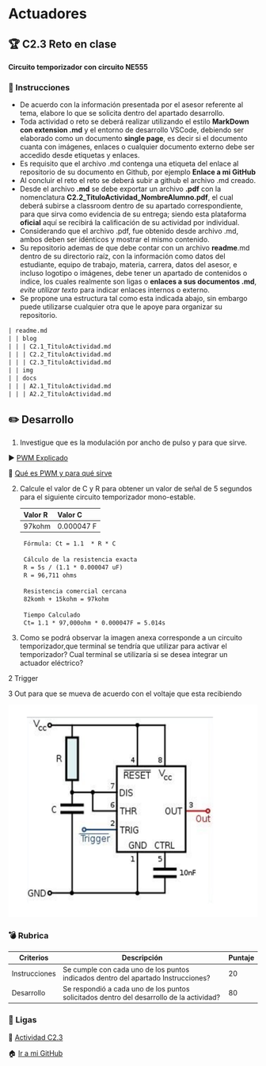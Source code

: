 # Actuadores

## :trophy: C2.3 Reto en clase

**Circuito temporizador con circuito NE555**

### :blue_book: Instrucciones

- De acuerdo con la información presentada por el asesor referente al tema, elabore lo que se solicita dentro del apartado desarrollo.
- Toda actividad o reto se deberá realizar utilizando el estilo **MarkDown con extension .md** y el entorno de desarrollo VSCode, debiendo ser elaborado como un documento **single page**, es decir si el documento cuanta con imágenes, enlaces o cualquier documento externo debe ser accedido desde etiquetas y enlaces.
- Es requisito que el archivo .md contenga una etiqueta del enlace al repositorio de su documento en Github, por ejemplo **Enlace a mi GitHub**
- Al concluir el reto el reto se deberá subir a github el archivo .md creado.
- Desde el archivo **.md** se debe exportar un archivo **.pdf** con la nomenclatura **C2.2_TituloActividad_NombreAlumno.pdf**, el cual deberá subirse a classroom dentro de su apartado correspondiente, para que sirva como evidencia de su entrega; siendo esta plataforma **oficial** aquí se recibirá la calificación de su actividad por individual.
- Considerando que el archivo .pdf, fue obtenido desde archivo .md, ambos deben ser idénticos y mostrar el mismo contenido.
- Su repositorio ademas de que debe contar con un archivo **readme**.md dentro de su directorio raíz, con la información como datos del estudiante, equipo de trabajo, materia, carrera, datos del asesor, e incluso logotipo o imágenes, debe tener un apartado de contenidos o indice, los cuales realmente son ligas o **enlaces a sus documentos .md**, _evite utilizar texto_ para indicar enlaces internos o externo.
- Se propone una estructura tal como esta indicada abajo, sin embargo puede utilizarse cualquier otra que le apoye para organizar su repositorio.  
``` 
| readme.md
| | blog
| | | C2.1_TituloActividad.md
| | | C2.2_TituloActividad.md
| | | C2.3_TituloActividad.md
| | img
| | docs
| | | A2.1_TituloActividad.md
| | | A2.2_TituloActividad.md
```
## :pencil2: Desarrollo

1. Investigue que es la modulación por ancho de pulso y para que sirve.

:arrow_forward: [PWM Explicado](https://www.youtube.com/watch?v=Q2N2OEicXJE&ab_channel=JoyplanesRC)

:page_facing_up: [Qué es PWM y para qué sirve](https://www.rinconingenieril.es/que-es-pwm-y-para-que-sirve/)


2. Calcule el valor de C y R para obtener un valor de señal de 5 segundos para el siguiente circuito temporizador mono-estable.
   
   | Valor R | Valor C | 
    | -------- | -------| 
    |   97kohm|    0.000047 F    | 

        Fórmula: Ct = 1.1  * R * C

        Cálculo de la resistencia exacta
        R = 5s / (1.1 * 0.000047 uF)
        R = 96,711 ohms

        Resistencia comercial cercana
        82komh + 15kohm = 97kohm

        Tiempo Calculado
        Ct= 1.1 * 97,000ohm * 0.000047F = 5.014s

2. Como se podrá observar la imagen anexa corresponde a un circuito temporizador,que terminal se tendría que utilizar para activar el temporizador? Cual terminal se utilizaría si se desea integrar un actuador eléctrico?
   
2 Trigger

3 Out para que se mueva de acuerdo con el voltaje que esta recibiendo

<p align="center">
    <img alt="Logo" src="../img/C2.3_CircuitoTemporizador.PNG">
</p>


### :bomb: Rubrica

| Criterios     | Descripción                                                                                  | Puntaje |
| ------------- | -------------------------------------------------------------------------------------------- | ------- |
| Instrucciones | Se cumple con cada uno de los puntos indicados dentro del apartado Instrucciones?            | 20 |
| Desarrollo    | Se respondió a cada uno de los puntos solicitados dentro del desarrollo de la actividad?     | 80      |

### :bookmark: Ligas

:memo: [Actividad C2.3 ](https://github.com/NellyQuino/SistemasProgramables/blob/main/Blog/C2.2_ActuadoresElectricos.md)

:house: [Ir a mi GitHub](https://github.com/NellyQuino/SistemasProgramables)
